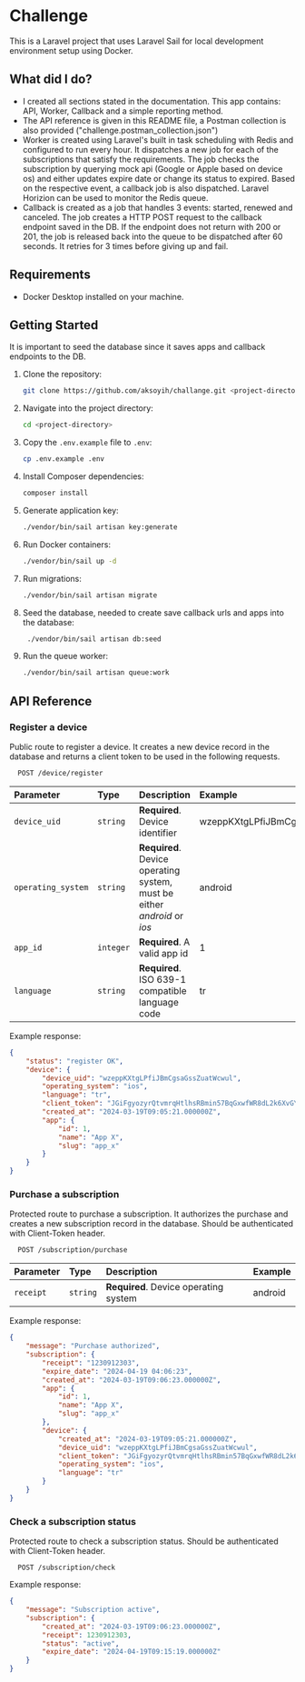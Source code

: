 # Challenge

This is a Laravel project that uses Laravel Sail for local development environment setup using Docker.

## What did I do?
- I created all sections stated in the documentation. This app contains: API, Worker, Callback and a simple reporting method.
- The API reference is given in this README file, a Postman collection is also provided ("challenge.postman_collection.json")
- Worker is created using Laravel's built in task scheduling with Redis and configured to run every hour. It dispatches a new job for each of the subscriptions that satisfy the requirements. The job checks the subscription by querying mock api (Google or Apple based on device os) and either updates expire date or change its status to expired. Based on the respective event, a callback job is also dispatched. Laravel Horizion can be used to monitor the Redis queue.
- Callback is created as a job that handles 3 events: started, renewed and canceled. The job creates a HTTP POST request to the callback endpoint saved in the DB. If the endpoint does not return with 200 or 201, the job is released back into the queue to be dispatched after 60 seconds. It retries for 3 times before giving up and fail.

## Requirements

- Docker Desktop installed on your machine.

## Getting Started
It is important to seed the database since it saves apps and callback endpoints to the DB.

1. Clone the repository:

   ```bash
   git clone https://github.com/aksoyih/challange.git <project-directory>
   ```

2. Navigate into the project directory:

   ```bash
   cd <project-directory>
   ```

3. Copy the `.env.example` file to `.env`:

   ```bash
   cp .env.example .env
   ```

4. Install Composer dependencies:

   ```bash
   composer install
   ```

5. Generate application key:

   ```bash
   ./vendor/bin/sail artisan key:generate
   ```

6. Run Docker containers:

   ```bash
   ./vendor/bin/sail up -d
   ```
7. Run migrations:

   ```bash
   ./vendor/bin/sail artisan migrate
   ```
8. Seed the database, needed to create save callback urls and apps into the database:

   ```bash
    ./vendor/bin/sail artisan db:seed
    ```
9. Run the queue worker:

   ```bash
   ./vendor/bin/sail artisan queue:work
   ```


## API Reference

### Register a device
Public route to register a device. It creates a new device record in the database and returns a client token to be used in the following requests.

```http
  POST /device/register
```

| Parameter          | Type      | Description                                                              | Example                          |
|:-------------------|:----------|:-------------------------------------------------------------------------|:---------------------------------|
| `device_uid`       | `string`  | **Required**. Device identifier                                          | wzeppKXtgLPfiJBmCgsaGssZuatWcwul |
| `operating_system` | `string`  | **Required**. Device operating system, must be either _android_ or _ios_ | android                          |
| `app_id`           | `integer` | **Required**. A valid app id                                             | 1                                |
| `language`         | `string`  | **Required**. ISO 639-1 compatible language code                         | tr                               |

Example response:
```json
{
    "status": "register OK",
    "device": {
        "device_uid": "wzeppKXtgLPfiJBmCgsaGssZuatWcwul",
        "operating_system": "ios",
        "language": "tr",
        "client_token": "JGiFgyozyrQtvmrqHtlhsRBmin57BqGxwfWR8dL2k6XvGY3IJHwVY5GYMJxVaLijNv3zKj7zen8QRVTMFmZO5LG2Vj3IjZejwJayzuz6Fd1QW5KV9xeWmH4gMIRToGfeKNt1w6CHYoz9JN4nuQ6TBAkSMgTtdW0ncTRJRvduct4lkAoOPMunFDVT5Aa0gQ6mtjKm7DBFh9JWxlUAPwlkc6aSp8pj8JEckLmp6FnAlmlNjB3IHP6zPsRIqr0TTBs",
        "created_at": "2024-03-19T09:05:21.000000Z",
        "app": {
            "id": 1,
            "name": "App X",
            "slug": "app_x"
        }
    }
}
```

### Purchase a subscription
Protected route to purchase a subscription. It authorizes the purchase and creates a new subscription record in the database. Should be authenticated with Client-Token header.

```http
  POST /subscription/purchase
```

| Parameter      | Type      | Description                                      | Example                          |
|:---------------|:----------|:-------------------------------------------------|:---------------------------------|
| `receipt`      | `string`  | **Required**. Device operating system            | android                          |

Example response:
```json
{
    "message": "Purchase authorized",
    "subscription": {
        "receipt": "1230912303",
        "expire_date": "2024-04-19 04:06:23",
        "created_at": "2024-03-19T09:06:23.000000Z",
        "app": {
            "id": 1,
            "name": "App X",
            "slug": "app_x"
        },
        "device": {
            "created_at": "2024-03-19T09:05:21.000000Z",
            "device_uid": "wzeppKXtgLPfiJBmCgsaGssZuatWcwul",
            "client_token": "JGiFgyozyrQtvmrqHtlhsRBmin57BqGxwfWR8dL2k6XvGY3IJHwVY5GYMJxVaLijNv3zKj7zen8QRVTMFmZO5LG2Vj3IjZejwJayzuz6Fd1QW5KV9xeWmH4gMIRToGfeKNt1w6CHYoz9JN4nuQ6TBAkSMgTtdW0ncTRJRvduct4lkAoOPMunFDVT5Aa0gQ6mtjKm7DBFh9JWxlUAPwlkc6aSp8pj8JEckLmp6FnAlmlNjB3IHP6zPsRIqr0TTBs",
            "operating_system": "ios",
            "language": "tr"
        }
    }
}
```

### Check a subscription status
Protected route to check a subscription status. Should be authenticated with Client-Token header.

```http
  POST /subscription/check
```

Example response:
```json
{
    "message": "Subscription active",
    "subscription": {
        "created_at": "2024-03-19T09:06:23.000000Z",
        "receipt": 1230912303,
        "status": "active",
        "expire_date": "2024-04-19T09:15:19.000000Z"
    }
}
```

